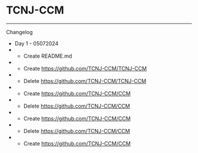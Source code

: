 # TCNJ-CCM

- - -
Changelog

- Day 1 - 05072024
- - Create README.md
- - Create <https://github.com/TCNJ-CCM/TCNJ-CCM>
- - Delete <https://github.com/TCNJ-CCM/TCNJ-CCM> <!-- pain. -->
- - Create <https://github.com/TCNJ-CCM/CCM>
- - Delete <https://github.com/TCNJ-CCM/CCM> <!-- pain. again. -->
- - Create <https://github.com/TCNJ-CCM/CCM>
- - Delete <https://github.com/TCNJ-CCM/CCM> <!-- are you kidding me -->
- - Create <https://github.com/TCNJ-CCM/CCM>

